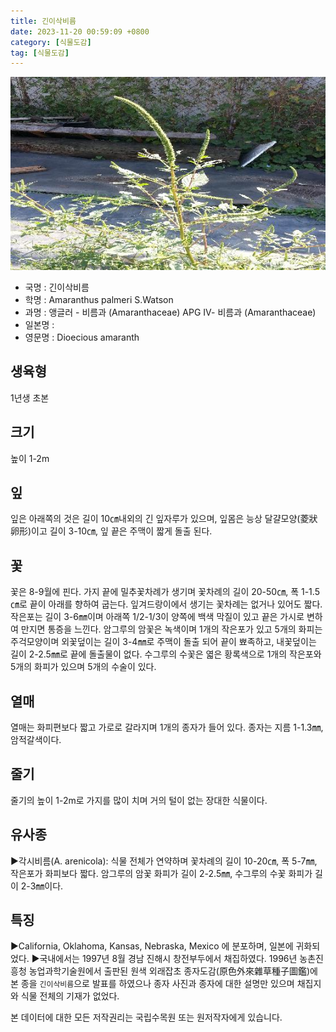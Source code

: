 ```yaml
---
title: 긴이삭비름
date: 2023-11-20 00:59:09 +0800
category: [식물도감]
tag: [식물도감]
---
```




![긴이삭비름](/assets/img/fileUpload/plants/basic/Amaranthaceae/Amaranthus/1585/1585_20160725151630797files_th2.jpg)
- 국명 : 긴이삭비름
- 학명 : Amaranthus palmeri S.Watson
- 과명 : 앵글러 - 비름과 (Amaranthaceae) APG Ⅳ- 비름과 (Amaranthaceae)
- 일본명 : 
- 영문명 : Dioecious amaranth


## 생육형
1년생 초본
## 크기
높이 1-2m
## 잎
잎은 아래쪽의 것은 길이 10㎝내외의 긴 잎자루가 있으며, 잎몸은 능상 달걀모양(菱狀卵形)이고 길이  3-10㎝, 잎 끝은 주맥이 짧게 돌출 된다.
## 꽃
꽃은 8-9월에 핀다. 가지 끝에 밀추꽃차례가 생기며 꽃차례의 길이 20-50㎝, 폭 1-1.5㎝로 끝이 아래를 향하여 굽는다. 잎겨드랑이에서 생기는 꽃차례는 없거나 있어도 짧다. 작은포는 길이 3-6㎜이며 아래쪽 1/2-1/3이 양쪽에 백색 막질이 있고 끝은 가시로 변하여 만지면 통증을 느낀다. 암그루의 암꽃은 녹색이며 1개의 작은포가 있고 5개의 화피는 주걱모양이며 외꽃덮이는 길이 3-4㎜로 주맥이 돌출 되어 끝이 뾰족하고, 내꽃덮이는 길이 2-2.5㎜로 끝에 돌출물이 없다. 수그루의 수꽃은 엷은 황록색으로 1개의 작은포와 5개의 화피가 있으며 5개의 수술이 있다.
## 열매
열매는 화피편보다 짧고 가로로 갈라지며 1개의 종자가 들어 있다. 종자는 지름 1-1.3㎜, 암적갈색이다.
## 줄기
줄기의 높이 1-2m로 가지를 많이 치며 거의 털이 없는 장대한 식물이다.
## 유사종
▶각시비름(A. arenicola): 식물 전체가 연약하며 꽃차례의 길이 10-20㎝, 폭 5-7㎜, 작은포가 화피보다 짧다. 암그루의 암꽃 화피가 길이 2-2.5㎜, 수그루의 수꽃 화피가 길이 2-3㎜이다.
## 특징
▶California, Oklahoma, Kansas, Nebraska, Mexico 에 분포하며, 일본에 귀화되었다.
▶국내에서는 1997년 8월 경남 진해시 창전부두에서 채집하였다. 1996년 농촌진흥청 농업과학기술원에서 출판된 원색 외래잡초 종자도감(原色外來雜草種子圖鑑)에 본 종을 `긴이삭비름`으로 발표를 하였으나 종자 사진과 종자에 대한 설명만 있으며 채집지와 식물 전체의 기재가 없었다.






본 데이터에 대한 모든 저작권리는 국립수목원 또는 원저작자에게 있습니다.
